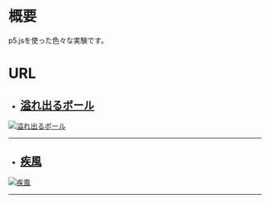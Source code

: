 # 概要
p5.jsを使った色々な実験です。

# URL
- ## [溢れ出るボール](https://megafriday.github.io/creative-coding/)
[![溢れ出るボール](https://megafriday.github.io/creative-coding/gallery/WS000001.bmp)](https://megafriday.github.io/creative-coding/)
- - -

- ## [疾風](https://megafriday.github.io/creative-coding/index6.html)
[![疾風](https://megafriday.github.io/creative-coding/gallery/WS000000.bmp)](https://megafriday.github.io/creative-coding/index6.html)
- - -
